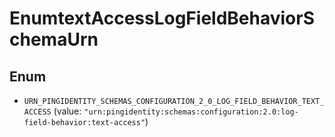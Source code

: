 

# EnumtextAccessLogFieldBehaviorSchemaUrn

## Enum


* `URN_PINGIDENTITY_SCHEMAS_CONFIGURATION_2_0_LOG_FIELD_BEHAVIOR_TEXT_ACCESS` (value: `"urn:pingidentity:schemas:configuration:2.0:log-field-behavior:text-access"`)



